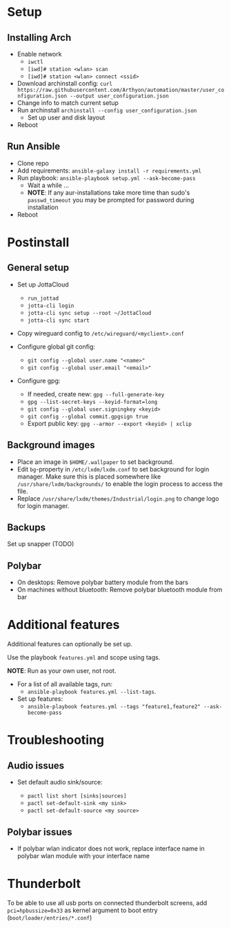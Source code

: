 # Setup

## Installing Arch

- Enable network
  - `iwctl`
  - `[iwd]# station <wlan> scan`
  - `[iwd]# station <wlan> connect <ssid>`
- Download archinstall config: `curl https://raw.githubusercontent.com/Arthyon/automation/master/user_configuration.json --output user_configuration.json`
- Change info to match current setup
- Run archinstall `archinstall --config user_configuration.json`
  - Set up user and disk layout
- Reboot

## Run Ansible

- Clone repo
- Add requirements: `ansible-galaxy install -r requirements.yml`
- Run playbook: `ansible-playbook setup.yml --ask-become-pass`
  - Wait a while ...
  - **NOTE**: If any aur-installations take more time than sudo's `passwd_timeout` you may be prompted for password during installation
- Reboot

# Postinstall

## General setup

- Set up JottaCloud
  - `run_jottad` 
  - `jotta-cli login`
  - `jotta-cli sync setup --root ~/JottaCloud`
  - `jotta-cli sync start`

- Copy wireguard config to `/etc/wireguard/<myclient>.conf`

- Configure global git config:
  - `git config --global user.name "<name>"`
  - `git config --global user.email "<email>"`
- Configure gpg:
  - If needed, create new: `gpg --full-generate-key`
  - `gpg --list-secret-keys --keyid-format=long`
  - `git config --global user.signingkey <keyid>`
  - `git config --global commit.gpgsign true`
  - Export public key: `gpg --armor --export <keyid> | xclip`


## Background images

- Place an image in `$HOME/.wallpaper` to set background.
- Edit `bg`-property in `/etc/lxdm/lxdm.conf` to set background for login manager. Make sure this is placed somewhere like `/usr/share/lxdm/backgrounds/` to enable the login process to access the file.
- Replace `/usr/share/lxdm/themes/Industrial/login.png` to change logo for login manager.

## Backups

Set up snapper (TODO)

## Polybar

- On desktops: Remove polybar battery module from the bars
- On machines without bluetooth: Remove polybar bluetooth module from bar

# Additional features

Additional features can optionally be set up.

Use the playbook `features.yml` and scope using tags.

**NOTE**: Run as your own user, not root.

- For a list of all available tags, run:
  - `ansible-playbook features.yml --list-tags`.
- Set up features:
  - `ansible-playbook features.yml --tags "feature1,feature2" --ask-become-pass`

# Troubleshooting

## Audio issues

- Set default audio sink/source:

  - `pactl list short [sinks|sources]`
  - `pactl set-default-sink <my sink>`
  - `pactl set-default-source <my source>`

## Polybar issues

- If polybar wlan indicator does not work, replace interface name in polybar wlan module with your interface name

# Thunderbolt

To be able to use all usb ports on connected thunderbolt screens, add `pci=hpbussize=0x33` as kernel argument to boot entry (`boot/loader/entries/*.conf`)
